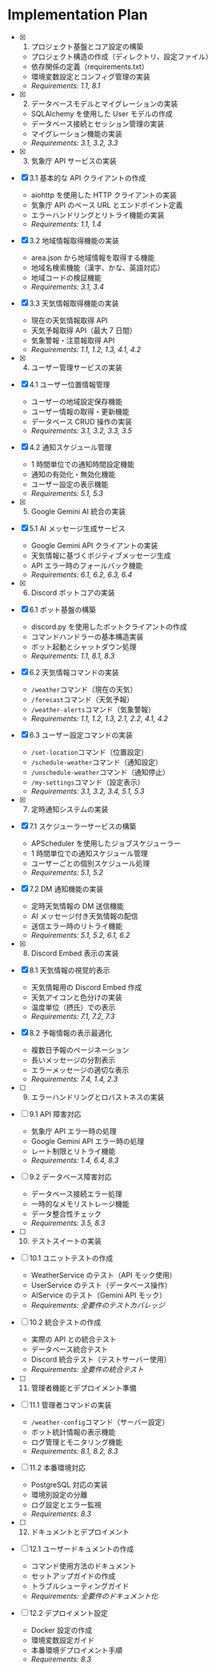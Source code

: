 # Implementation Plan

- [x] 1. プロジェクト基盤とコア設定の構築

  - プロジェクト構造の作成（ディレクトリ、設定ファイル）
  - 依存関係の定義（requirements.txt）
  - 環境変数設定とコンフィグ管理の実装
  - _Requirements: 1.1, 8.1_

- [x] 2. データベースモデルとマイグレーションの実装

  - SQLAlchemy を使用した User モデルの作成
  - データベース接続とセッション管理の実装
  - マイグレーション機能の実装
  - _Requirements: 3.1, 3.2, 3.3_

- [x] 3. 気象庁 API サービスの実装
- [x] 3.1 基本的な API クライアントの作成

  - aiohttp を使用した HTTP クライアントの実装
  - 気象庁 API のベース URL とエンドポイント定義
  - エラーハンドリングとリトライ機能の実装
  - _Requirements: 1.1, 1.4_

- [x] 3.2 地域情報取得機能の実装

  - area.json から地域情報を取得する機能
  - 地域名検索機能（漢字、かな、英語対応）
  - 地域コードの検証機能
  - _Requirements: 3.1, 3.4_

- [x] 3.3 天気情報取得機能の実装

  - 現在の天気情報取得 API
  - 天気予報取得 API（最大 7 日間）
  - 気象警報・注意報取得 API
  - _Requirements: 1.1, 1.2, 1.3, 4.1, 4.2_

- [x] 4. ユーザー管理サービスの実装
- [x] 4.1 ユーザー位置情報管理

  - ユーザーの地域設定保存機能
  - ユーザー情報の取得・更新機能
  - データベース CRUD 操作の実装
  - _Requirements: 3.1, 3.2, 3.3, 3.5_

- [x] 4.2 通知スケジュール管理

  - 1 時間単位での通知時間設定機能
  - 通知の有効化・無効化機能
  - ユーザー設定の表示機能
  - _Requirements: 5.1, 5.3_

- [x] 5. Google Gemini AI 統合の実装
- [x] 5.1 AI メッセージ生成サービス

  - Google Gemini API クライアントの実装
  - 天気情報に基づくポジティブメッセージ生成
  - API エラー時のフォールバック機能
  - _Requirements: 6.1, 6.2, 6.3, 6.4_

- [x] 6. Discord ボットコアの実装
- [x] 6.1 ボット基盤の構築

  - discord.py を使用したボットクライアントの作成
  - コマンドハンドラーの基本構造実装
  - ボット起動とシャットダウン処理
  - _Requirements: 1.1, 8.1, 8.3_

- [x] 6.2 天気情報コマンドの実装

  - `/weather`コマンド（現在の天気）
  - `/forecast`コマンド（天気予報）
  - `/weather-alerts`コマンド（気象警報）
  - _Requirements: 1.1, 1.2, 1.3, 2.1, 2.2, 4.1, 4.2_

- [x] 6.3 ユーザー設定コマンドの実装

  - `/set-location`コマンド（位置設定）
  - `/schedule-weather`コマンド（通知設定）
  - `/unschedule-weather`コマンド（通知停止）
  - `/my-settings`コマンド（設定表示）
  - _Requirements: 3.1, 3.2, 3.4, 5.1, 5.3_

- [x] 7. 定時通知システムの実装
- [x] 7.1 スケジューラーサービスの構築

  - APScheduler を使用したジョブスケジューラー
  - 1 時間単位での通知スケジュール管理
  - ユーザーごとの個別スケジュール処理
  - _Requirements: 5.1, 5.2_

- [x] 7.2 DM 通知機能の実装

  - 定時天気情報の DM 送信機能
  - AI メッセージ付き天気情報の配信
  - 送信エラー時のリトライ機能
  - _Requirements: 5.1, 5.2, 6.1, 6.2_

- [x] 8. Discord Embed 表示の実装
- [x] 8.1 天気情報の視覚的表示

  - 天気情報用の Discord Embed 作成
  - 天気アイコンと色分けの実装
  - 温度単位（摂氏）での表示
  - _Requirements: 7.1, 7.2, 7.3_

- [x] 8.2 予報情報の表示最適化

  - 複数日予報のページネーション
  - 長いメッセージの分割表示
  - エラーメッセージの適切な表示
  - _Requirements: 7.4, 1.4, 2.3_

- [ ] 9. エラーハンドリングとロバストネスの実装
- [ ] 9.1 API 障害対応

  - 気象庁 API エラー時の処理
  - Google Gemini API エラー時の処理
  - レート制限とリトライ機能
  - _Requirements: 1.4, 6.4, 8.3_

- [ ] 9.2 データベース障害対応

  - データベース接続エラー処理
  - 一時的なメモリストレージ機能
  - データ整合性チェック
  - _Requirements: 3.5, 8.3_

- [ ] 10. テストスイートの実装
- [ ] 10.1 ユニットテストの作成

  - WeatherService のテスト（API モック使用）
  - UserService のテスト（データベース操作）
  - AIService のテスト（Gemini API モック）
  - _Requirements: 全要件のテストカバレッジ_

- [ ] 10.2 統合テストの作成

  - 実際の API との統合テスト
  - データベース統合テスト
  - Discord 統合テスト（テストサーバー使用）
  - _Requirements: 全要件の統合テスト_

- [ ] 11. 管理者機能とデプロイメント準備
- [ ] 11.1 管理者コマンドの実装

  - `/weather-config`コマンド（サーバー設定）
  - ボット統計情報の表示機能
  - ログ管理とモニタリング機能
  - _Requirements: 8.1, 8.2, 8.3_

- [ ] 11.2 本番環境対応

  - PostgreSQL 対応の実装
  - 環境別設定の分離
  - ログ設定とエラー監視
  - _Requirements: 8.3_

- [ ] 12. ドキュメントとデプロイメント
- [ ] 12.1 ユーザードキュメントの作成

  - コマンド使用方法のドキュメント
  - セットアップガイドの作成
  - トラブルシューティングガイド
  - _Requirements: 全要件のドキュメント化_

- [ ] 12.2 デプロイメント設定
  - Docker 設定の作成
  - 環境変数設定ガイド
  - 本番環境デプロイメント手順
  - _Requirements: 8.3_
